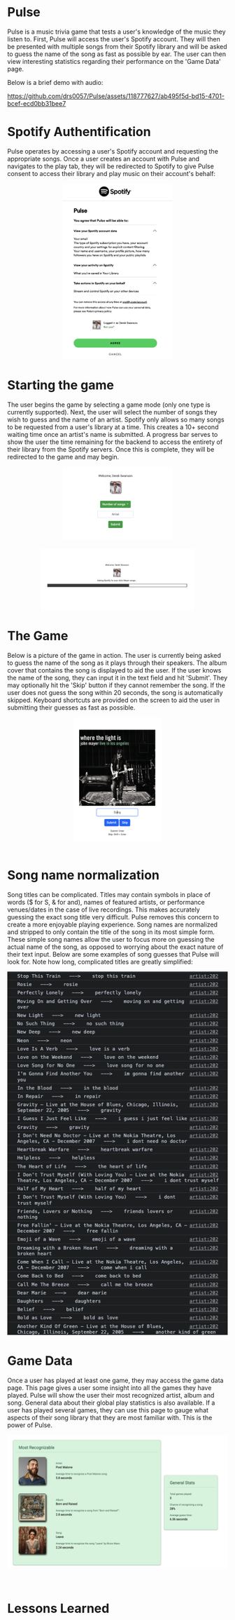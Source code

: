 # Pulse
Pulse is a music trivia game that tests a user's knowledge of the music they listen to. 
First, Pulse will access the user's Spotify account. They will then be presented with multiple songs from their Spotify library and will be asked to guess the name of the song as fast as possible by ear.
The user can then view interesting statistics regarding their performance on the 'Game Data' page.

Below is a brief demo with audio:

https://github.com/drs0057/Pulse/assets/118777627/ab495f5d-bd15-4701-bcef-ecd0bb31bee7


# Spotify Authentification
Pulse operates by accessing a user's Spotify account and requesting the appropriate songs. Once a user creates an account with Pulse and navigates to the play tab, they will be redirected to Spotify to give Pulse consent to access their library and play music on their account's behalf:

<div align="center">
  <img src="README_media/spotifyPermission.png" alt="Spotify permission page" style="width:50%;">
</div>


# Starting the game
The user begins the game by selecting a game mode (only one type is currently supported). Next, the user will select the number of songs they wish to guess and the name of an artist. 
Spotify only allows so many songs to be requested from a user's library at a time. This creates a 10+ second waiting time once an artist's name is submitted. A progress bar serves to show the user the time remaining for the backend to access the entirety of their library from the Spotify servers. Once this is complete, they will be redirected to the game and may begin.

<div align="center">
  <img src="README_media/gameInfo.png" alt="Game Information" style="width:50%;">
</div>
<br>
<div align="center">
  <img src="README_media/progressBar.png" alt="Progress Bar" style="width:70%;">
</div>



# The Game
Below is a picture of the game in action. The user is currently being asked to guess the name of the song as it plays through their speakers. The album cover that contains the song is displayed to aid the user. If the user knows the name of the song, they can input it in the text field and hit 'Submit'. They may optionally hit the 'Skip' button if they cannot remember the song. If the user does not guess the song within 20 seconds, the song is automatically skipped. Keyboard shortcuts are provided on the screen to aid the user in submitting their guesses as fast as possible.


<div align="center">
  <img src="README_media/songGuess.png" alt="User is being asked to submit a song guess" style="width:40%;">
</div>
<br>




# Song name normalization
Song titles can be complicated. Titles may contain symbols in place of words ($ for S, & for and), names of featured artists, or performance venues/dates in the case of live recordings.
This makes accurately guessing the exact song title very difficult.
Pulse removes this concern to create a more enjoyable playing experience.
Song names are normalized and stripped to only contain the title of the song in its most simple form. These simple song names allow the user to focus more on guessing the actual name of the song, as opposed to worrying about the exact nature of their text input. Below are some examples of song guesses that Pulse will look for. Note how long, complicated titles are greatly simplified:


<div align="center">
  <img src="README_media/normalizedNames.png" alt="Normalized song names">
</div>


# Game Data
Once a user has played at least one game, they may access the game data page. This page gives a user some insight into all the games they have played. Pulse will show the user their most recognized artist, album and song. General data about their global play statistics is also available. If a user has played several games, they can use this page to gauge what aspects of their song library that they are most familiar with. This is the power of Pulse.

<div align="center">
  <img src="README_media/gamedata.png" alt="Game data page">
</div>
<br>
<br>


# Lessons Learned
